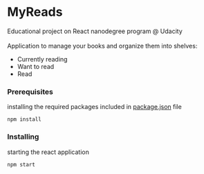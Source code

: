 # MyReads

Educational project on React nanodegree program @ Udacity\
\
Application to manage your books and organize them into shelves: 
- Currently reading
- Want to read
- Read

### Prerequisites
installing the required packages included in [package.json](package.json) file
```
npm install
```
### Installing

starting the react application

```
npm start
```
